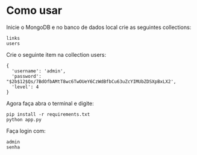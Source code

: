 # Como usar
Inicie o MongoDB e no banco de dados local crie as seguintes collections:

```
links
users
```
Crie o seguinte item na collection users:

```
{
  'username': 'admin',
  'password': "$2b$12$Qs/7BdOfbAMtT8wc6TwOUeY6CzWdBfbCu63uZcYIMUbZDSXpBxLX2',
  'level': 4
}
```

Agora faça abra o terminal e digite:

```
pip install -r requirements.txt
python app.py
```
Faça login com:
```
admin
senha
```
